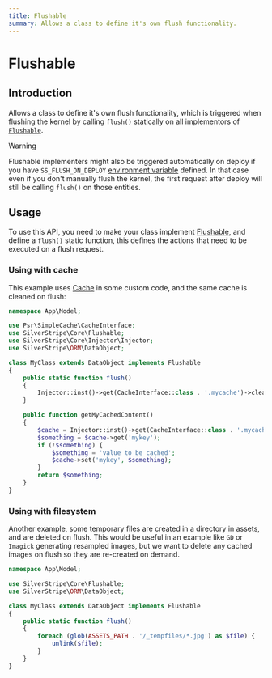 ```yaml
---
title: Flushable
summary: Allows a class to define it's own flush functionality.
---
```


# Flushable

## Introduction

Allows a class to define it's own flush functionality, which is triggered when flushing the kernel by calling `flush()` statically on all
implementors of [`Flushable`](api:SilverStripe\Core\Flushable).

> [!WARNING]
> Flushable implementers might also be triggered automatically on deploy if you have `SS_FLUSH_ON_DEPLOY` [environment
> variable](../configuration/environment_variables) defined. In that case even if you don't manually flush the kernel, the first request after deploy
> will still be calling `flush()` on those entities.

## Usage

To use this API, you need to make your class implement [Flushable](api:SilverStripe\Core\Flushable), and define a `flush()` static function,
this defines the actions that need to be executed on a flush request.

### Using with cache

This example uses [Cache](api:Cache) in some custom code, and the same cache is cleaned on flush:

```php
namespace App\Model;

use Psr\SimpleCache\CacheInterface;
use SilverStripe\Core\Flushable;
use SilverStripe\Core\Injector\Injector;
use SilverStripe\ORM\DataObject;

class MyClass extends DataObject implements Flushable
{
    public static function flush()
    {
        Injector::inst()->get(CacheInterface::class . '.mycache')->clear();
    }

    public function getMyCachedContent()
    {
        $cache = Injector::inst()->get(CacheInterface::class . '.mycache')
        $something = $cache->get('mykey');
        if (!$something) {
            $something = 'value to be cached';
            $cache->set('mykey', $something);
        }
        return $something;
    }
}
```

### Using with filesystem

Another example, some temporary files are created in a directory in assets, and are deleted on flush. This would be
useful in an example like `GD` or `Imagick` generating resampled images, but we want to delete any cached images on
flush so they are re-created on demand.

```php
namespace App\Model;

use SilverStripe\Core\Flushable;
use SilverStripe\ORM\DataObject;

class MyClass extends DataObject implements Flushable
{
    public static function flush()
    {
        foreach (glob(ASSETS_PATH . '/_tempfiles/*.jpg') as $file) {
            unlink($file);
        }
    }
}
```
